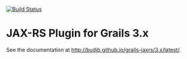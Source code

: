 [![Build Status](https://travis-ci.org/budjb/grails-jaxrs.svg?branch=grails-3.1)](https://travis-ci.org/budjb/grails-jaxrs)

# JAX-RS Plugin for Grails 3.x
See the documentation at http://budjb.github.io/grails-jaxrs/3.x/latest/.
